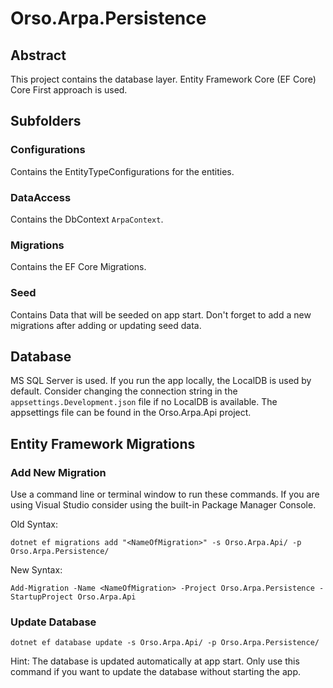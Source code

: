 # Orso.Arpa.Persistence

## Abstract
This project contains the database layer. Entity Framework Core (EF Core) Core First approach is used.

## Subfolders

### Configurations
Contains the EntityTypeConfigurations for the entities.

### DataAccess
Contains the DbContext `ArpaContext`.

### Migrations
Contains the EF Core Migrations.

### Seed
Contains Data that will be seeded on app start. Don't forget to add a new migrations after adding or updating seed data.

## Database

MS SQL Server is used. If you run the app locally, the LocalDB is used by default. Consider changing the connection string in the `appsettings.Development.json` file if no LocalDB is available. The appsettings file can be found in the Orso.Arpa.Api project.

## Entity Framework Migrations

### Add New Migration
Use a command line or terminal window to run these commands. If you are using Visual Studio consider using the built-in Package Manager Console.

Old Syntax:
```
dotnet ef migrations add "<NameOfMigration>" -s Orso.Arpa.Api/ -p Orso.Arpa.Persistence/
```

New Syntax:
```
Add-Migration -Name <NameOfMigration> -Project Orso.Arpa.Persistence -StartupProject Orso.Arpa.Api
```

### Update Database
```
dotnet ef database update -s Orso.Arpa.Api/ -p Orso.Arpa.Persistence/
```
Hint: The database is updated automatically at app start. Only use this command if you want to update the database without starting the app.
